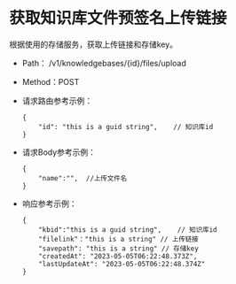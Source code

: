 # 获取知识库文件预签名上传链接

根据使用的存储服务，获取上传链接和存储key。

- Path： /v1/knowledgebases/{id}/files/upload
- Method：POST

- 请求路由参考示例：

    ```
    {
        "id": "this is a guid string",    // 知识库id 
    }
    ```

- 请求Body参考示例：

    ```
    {
        "name":"",  //上传文件名
    }    
    ```

- 响应参考示例：

    ```
    {
        "kbid":"this is a guid string",    // 知识库id
        "filelink"："this is a string" // 上传链接
        "savepath": "this is a string" // 存储key
        "createdAt": "2023-05-05T06:22:48.373Z",
        "lastUpdateAt": "2023-05-05T06:22:48.374Z"
    }    
    ```